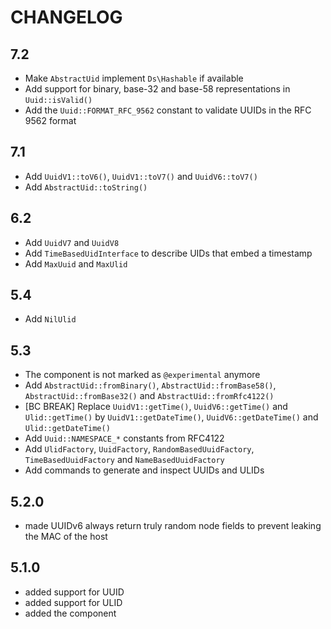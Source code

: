 CHANGELOG
=========

7.2
---

 * Make `AbstractUid` implement `Ds\Hashable` if available
 * Add support for binary, base-32 and base-58 representations in `Uuid::isValid()`
 * Add the `Uuid::FORMAT_RFC_9562` constant to validate UUIDs in the RFC 9562 format

7.1
---

 * Add `UuidV1::toV6()`, `UuidV1::toV7()` and `UuidV6::toV7()`
 * Add `AbstractUid::toString()`

6.2
---

 * Add `UuidV7` and `UuidV8`
 * Add `TimeBasedUidInterface` to describe UIDs that embed a timestamp
 * Add `MaxUuid` and `MaxUlid`

5.4
---

 * Add `NilUlid`

5.3
---

 * The component is not marked as `@experimental` anymore
 * Add `AbstractUid::fromBinary()`, `AbstractUid::fromBase58()`, `AbstractUid::fromBase32()` and `AbstractUid::fromRfc4122()`
 * [BC BREAK] Replace `UuidV1::getTime()`, `UuidV6::getTime()` and `Ulid::getTime()` by `UuidV1::getDateTime()`, `UuidV6::getDateTime()` and `Ulid::getDateTime()`
 * Add `Uuid::NAMESPACE_*` constants from RFC4122
 * Add `UlidFactory`, `UuidFactory`, `RandomBasedUuidFactory`, `TimeBasedUuidFactory` and `NameBasedUuidFactory`
 * Add commands to generate and inspect UUIDs and ULIDs

5.2.0
-----

 * made UUIDv6 always return truly random node fields to prevent leaking the MAC of the host

5.1.0
-----

 * added support for UUID
 * added support for ULID
 * added the component
